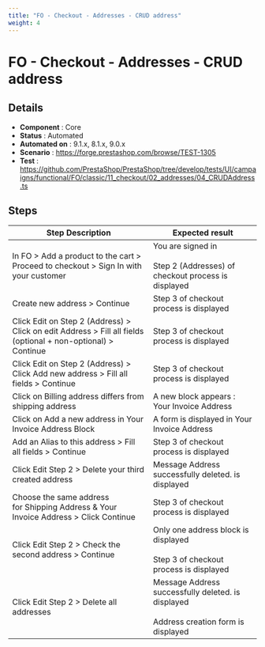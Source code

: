 ```yaml
---
title: "FO - Checkout - Addresses - CRUD address"
weight: 4
---
```


# FO - Checkout - Addresses - CRUD address
## Details
* **Component** : Core
* **Status** : Automated
* **Automated on** : 9.1.x, 8.1.x, 9.0.x
* **Scenario** : https://forge.prestashop.com/browse/TEST-1305
* **Test** : https://github.com/PrestaShop/PrestaShop/tree/develop/tests/UI/campaigns/functional/FO/classic/11_checkout/02_addresses/04_CRUDAddress.ts

## Steps
| Step Description | Expected result |
| ----- | ----- |
| In FO > Add a product to the cart > Proceed to checkout > Sign In with your customer | You are signed in<br><br>Step 2 (Addresses) of checkout process is displayed |
| Create new address > Continue | Step 3 of checkout process is displayed |
| Click Edit on Step 2 (Address) > Click on edit Address > Fill all fields (optional + non-optional) > Continue | Step 3 of checkout process is displayed |
| Click Edit on Step 2 (Address) > Click Add new address > Fill all fields > Continue | Step 3 of checkout process is displayed |
| Click on Billing address differs from shipping address | A new block appears : Your Invoice Address |
| Click on Add a new address in Your Invoice Address Block | A form is displayed in Your Invoice Address |
| Add an Alias to this address > Fill all fields > Continue | Step 3 of checkout process is displayed |
| Click Edit Step 2 > Delete your third created address | Message Address successfully deleted. is displayed |
| Choose the same address for Shipping Address & Your Invoice Address > Click Continue | Step 3 of checkout process is displayed |
| Click Edit Step 2 > Check the second address > Continue | Only one address block is displayed<br><br>Step 3 of checkout process is displayed |
| Click Edit Step 2 > Delete all addresses | Message Address successfully deleted. is displayed<br><br>Address creation form is displayed |
